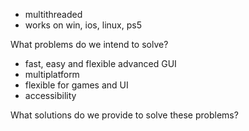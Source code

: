 - multithreaded
- works on win, ios, linux, ps5



What problems do we intend to solve?
- fast, easy and flexible advanced GUI
- multiplatform
- flexible for games and UI
- accessibility


What solutions do we provide to solve these problems?